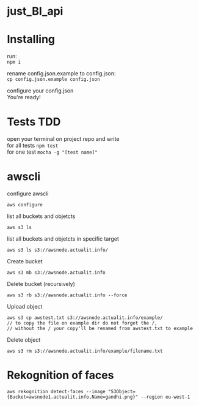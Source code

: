# just_BI_api

# Installing
run:  
`npm i`
  
rename config.json.example to config.json:  
`cp config.json.example config.json`  
  
configure your config.json  
You're ready!
  
# Tests TDD
open your terminal on project repo and write  
for all tests `npm test`  
for one test `mocha -g "[test name]"`  
# awscli
configure awscli

    aws configure

list all buckets and objetcts

    aws s3 ls

list all buckets and objetcts in specific target

    aws s3 ls s3://awsnode.actualit.info/

Create bucket

    aws s3 mb s3://awsnode.actualit.info

Delete bucket (recursively)

    aws s3 rb s3://awsnode.actualit.info --force

Upload object

    aws s3 cp awstest.txt s3://awsnode.actualit.info/example/
    // to copy the file on example dir do not forget the /,  
    // without the / your copy'll be renamed from awstest.txt to example

Delete object

    aws s3 rm s3://awsnode.actualit.info/example/filename.txt

# Rekognition of faces

    aws rekognition detect-faces --image "S3Object={Bucket=awsnode1.actualit.info,Name=gandhi.png}" --region eu-west-1